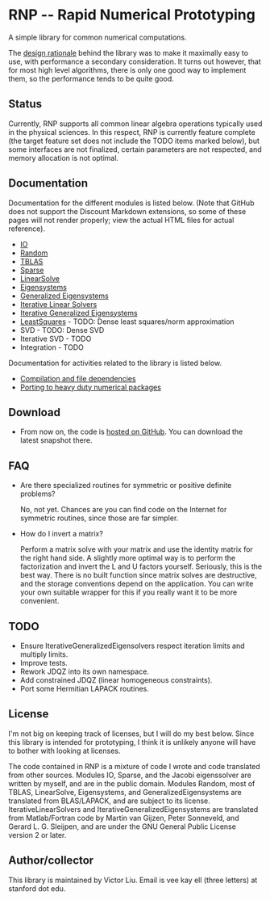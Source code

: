 # RNP -- Rapid Numerical Prototyping

A simple library for common numerical computations.

The [design rationale](about.html) behind the library was to make it maximally easy to use, with performance a secondary consideration.
It turns out however, that for most high level algorithms, there is only one good way to implement them, so the performance tends to be quite good.

## Status

Currently, RNP supports all common linear algebra operations typically used in the physical sciences.
In this respect, RNP is currently feature complete (the target feature set does not include the TODO items marked below), but some interfaces are not finalized, certain parameters are not respected, and memory allocation is not optimal.

## Documentation

Documentation for the different modules is listed below. (Note that GitHub does not support the Discount Markdown extensions, so some of these pages will not render properly; view the actual HTML files for actual reference).

* [IO](http://github.com/victorliu/RNP/tree/master/doc/doc_io.md)
* [Random](http://github.com/victorliu/RNP/tree/master/doc/doc_random.md)
* [TBLAS](http://github.com/victorliu/RNP/tree/master/doc/doc_tblas.md)
* [Sparse](http://github.com/victorliu/RNP/tree/master/doc/doc_sparse.md)
* [LinearSolve](http://github.com/victorliu/RNP/tree/master/doc/doc_linsolve.md)
* [Eigensystems](http://github.com/victorliu/RNP/tree/master/doc/doc_zge.md)
* [Generalized Eigensystems](http://github.com/victorliu/RNP/tree/master/doc/doc_zgg.md)
* [Iterative Linear Solvers](http://github.com/victorliu/RNP/tree/master/doc/doc_itersolve.md)
* [Iterative Generalized Eigensystems](http://github.com/victorliu/RNP/tree/master/doc/doc_iterzgg.md)
* [LeastSquares](http://github.com/victorliu/RNP/tree/master/doc/doc_leastsquares.md) - TODO: Dense least squares/norm approximation
* SVD - TODO: Dense SVD
* Iterative SVD - TODO
* Integration - TODO

Documentation for activities related to the library is listed below.

* [Compilation and file dependencies](http://github.com/victorliu/RNP/tree/master/doc/doc_compiling.md)
* [Porting to heavy duty numerical packages](http://github.com/victorliu/RNP/tree/master/doc/doc_porting.md)

## Download

* From now on, the code is [hosted on GitHub](http://github.com/victorliu/RNP). You can download the latest snapshot there.

## FAQ

* Are there specialized routines for symmetric or positive definite problems?
  
  No, not yet. Chances are you can find code on the Internet for symmetric routines, since those are far simpler.

* How do I invert a matrix?
  
  Perform a matrix solve with your matrix and use the identity matrix for the right hand side.
  A slightly more optimal way is to perform the factorization and invert the L and U factors yourself.
  Seriously, this is the best way. There is no built function since matrix solves are destructive, and the storage conventions depend on the application. You can write your own suitable wrapper for this if you really want it to be more convenient.

## TODO

* Ensure IterativeGeneralizedEigensolvers respect iteration limits and multiply limits.
* Improve tests.
* Rework JDQZ into its own namespace.
* Add constrained JDQZ (linear homogeneous constraints).
* Port some Hermitian LAPACK routines.

## License

I'm not big on keeping track of licenses, but I will do my best below.
Since this library is intended for prototyping, I think it is unlikely anyone will have to bother with looking at licenses.

The code contained in RNP is a mixture of code I wrote and code translated from other sources.
Modules IO, Sparse, and the Jacobi eigenssolver are written by myself, and are in the public domain.
Modules Random, most of TBLAS, LinearSolve, Eigensystems, and GeneralizedEigensystems are translated from BLAS/LAPACK, and are subject to its license. IterativeLinearSolvers and IterativeGeneralizedEigensystems are translated from Matlab/Fortran code by Martin van Gijzen, Peter Sonneveld, and Gerard L. G. Sleijpen, and are under the GNU General Public License version 2 or later.

## Author/collector

This library is maintained by Victor Liu. Email is vee kay ell (three letters) at stanford dot edu.
